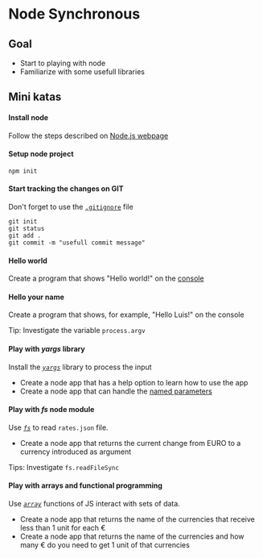 # Node Synchronous

## Goal
- Start to playing with node
- Familiarize with some usefull libraries

## Mini katas

#### Install node
Follow the steps described on [Node.js webpage](https://nodejs.org/es/)

#### Setup node project
    npm init

#### Start tracking the changes on GIT    
Don't forget to use the [`.gitignore`](https://git-scm.com/docs/gitignore) file

    git init
    git status
    git add .
    git commit -m "usefull commit message"


#### Hello world 

Create a program that shows "Hello world!" on the [console](https://nodejs.org/api/console.html)

#### Hello your name
    
Create a program that shows, for example, "Hello Luis!" on the console

Tip: Investigate the variable `process.argv`

#### Play with _yargs_ library

Install the [_`yargs`_](https://yargs.js.org/) library to process the input

- Create a node app that has a help option to learn how to use the app
- Create a node app that can handle the [named parameters](https://en.wikipedia.org/wiki/Named_parameter)

#### Play with _fs_ node module

Use [_`fs`_](https://nodejs.org/api/fs.html) to read `rates.json` file.

- Create a node app that returns the current change from EURO to a currency introduced as argument   


Tips: Investigate `fs.readFileSync`


#### Play with arrays and functional programming

Use [_`array`_](https://developer.mozilla.org/es/docs/Web/JavaScript/Referencia/Objetos_globales/Array) functions of JS interact with sets of data.

- Create a node app that returns the name of the currencies that receive less than 1 unit for each €
- Create a node app that returns the name of the currencies and how many € do you need to get 1 unit of that currencies
